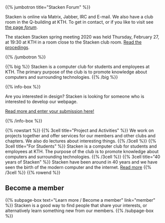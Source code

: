 <!-- 
.. title: The computer club Stacken
.. slug: index
.. description:
-->

{{% jumbotron title="Stacken Forum" %}}
<p>
    Stacken is online via Matrix, Jabber, IRC and E-mail.
    We also have a club room in the Q-building at KTH.
    To get in contact, or if you like to visit see
    <a href="/en/forum/">the page <em>forum</em></a>.
</p>
<p>
    The stacken Stacken spring meeting 2020 was held Thursday, February
27, at 19:30 at KTH in a room close to the Stacken club room.
    <a href="/en/news/2020/varmote-proto">Read the procedings</a>.
</p>
{{% /jumbotron %}}

{{% big %}}
    Stacken is a computer club for students and employees at KTH.
    The primary purpose of the club is to promote knowledge about
    computers and surrounding technologies.
{{% /big %}}

{{% info-box %}}
<p>
    Are you interested in design? Stacken is looking for someone
    who is interested to develop our webpage.
</p>
<p>
    <a href="https://github.com/stacken/w3/issues/25">Read more and enter your submission here!</a>
</p>
{{% /info-box %}}

{{% rowstart %}}
    {{% 3cell title="Project and Activities" %}}
        We work on projects together and offer services for our
        members and other clubs and chapters. We also do lectures
        about interesting things.
    {{% /3cell %}}
    {{% 3cell title="For Students" %}}
        Stacken is a computer club for students and employees at
        KTH. The purpose of the club is to promote knowledge
        about computers and surrounding technologies.
    {{% /3cell %}}
    {{% 3cell title="40 years of Stacken" %}}
        Stacken have been around in 40 years and we have seen the
        birth of the modern computer and the internet.
        <a href="/club/history/">Read more</a>
    {{% /3cell %}}
{{% rowend %}}

## Become a member

{{% subpage-box text="Learn more / Become a member" link="member" %}}
Stacken is a good way to find people that share your interests,
or alternatively learn something new from our members.
{{% /subpage-box %}}
